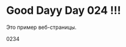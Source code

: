 <!DOCTYPE html>
<html>
<head>
    <title>Пример веб-страницы</title>
</head>
<body>
    <h1> Good Dayy Day 024 !!!</h5>
    <p>Это пример веб-страницы.</p>
</body>0234
</html>

